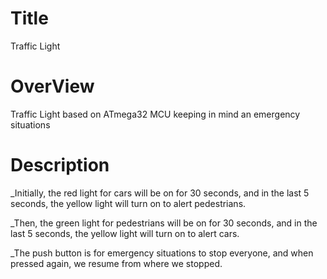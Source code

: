 # Title
Traffic Light

# OverView
Traffic Light based on ATmega32 MCU keeping in mind an emergency situations

# Description

_Initially, the red light for cars will be on for 30 seconds, and in the last 5 seconds, the yellow light will turn on to alert pedestrians. 

_Then, the green light for pedestrians will be on for 30 seconds, and in the last 5 seconds, the yellow light will turn on to alert cars. 

_The push button is for emergency situations to stop everyone, and when pressed again, we resume from where we stopped.

